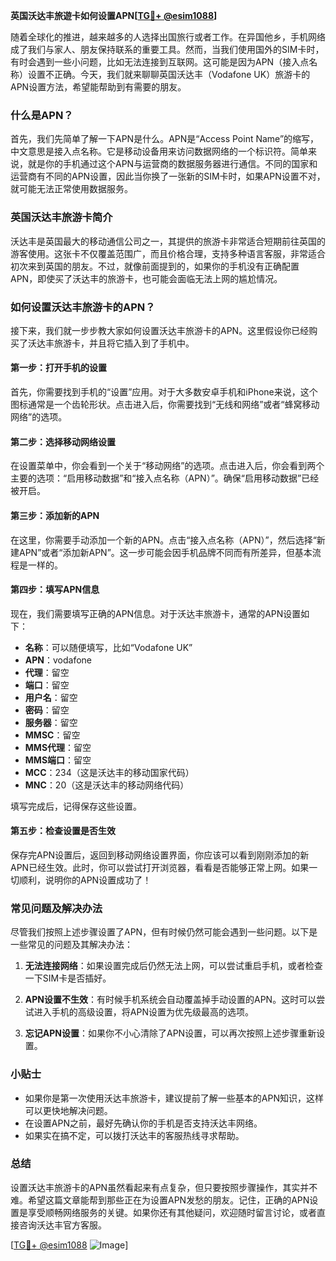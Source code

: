 **英国沃达丰旅遊卡如何设置APN[[TG💪+ @esim1088](https://t.me/s/esim1088)]**

随着全球化的推进，越来越多的人选择出国旅行或者工作。在异国他乡，手机网络成了我们与家人、朋友保持联系的重要工具。然而，当我们使用国外的SIM卡时，有时会遇到一些小问题，比如无法连接到互联网。这可能是因为APN（接入点名称）设置不正确。今天，我们就来聊聊英国沃达丰（Vodafone UK）旅游卡的APN设置方法，希望能帮助到有需要的朋友。

### 什么是APN？

首先，我们先简单了解一下APN是什么。APN是“Access Point Name”的缩写，中文意思是接入点名称。它是移动设备用来访问数据网络的一个标识符。简单来说，就是你的手机通过这个APN与运营商的数据服务器进行通信。不同的国家和运营商有不同的APN设置，因此当你换了一张新的SIM卡时，如果APN设置不对，就可能无法正常使用数据服务。

### 英国沃达丰旅游卡简介

沃达丰是英国最大的移动通信公司之一，其提供的旅游卡非常适合短期前往英国的游客使用。这张卡不仅覆盖范围广，而且价格合理，支持多种语言客服，非常适合初次来到英国的朋友。不过，就像前面提到的，如果你的手机没有正确配置APN，即使买了沃达丰的旅游卡，也可能会面临无法上网的尴尬情况。

### 如何设置沃达丰旅游卡的APN？

接下来，我们就一步步教大家如何设置沃达丰旅游卡的APN。这里假设你已经购买了沃达丰旅游卡，并且将它插入到了手机中。

#### 第一步：打开手机的设置

首先，你需要找到手机的“设置”应用。对于大多数安卓手机和iPhone来说，这个图标通常是一个齿轮形状。点击进入后，你需要找到“无线和网络”或者“蜂窝移动网络”的选项。

#### 第二步：选择移动网络设置

在设置菜单中，你会看到一个关于“移动网络”的选项。点击进入后，你会看到两个主要的选项：“启用移动数据”和“接入点名称（APN）”。确保“启用移动数据”已经被开启。

#### 第三步：添加新的APN

在这里，你需要手动添加一个新的APN。点击“接入点名称（APN）”，然后选择“新建APN”或者“添加新APN”。这一步可能会因手机品牌不同而有所差异，但基本流程是一样的。

#### 第四步：填写APN信息

现在，我们需要填写正确的APN信息。对于沃达丰旅游卡，通常的APN设置如下：

- **名称**：可以随便填写，比如“Vodafone UK”
- **APN**：vodafone
- **代理**：留空
- **端口**：留空
- **用户名**：留空
- **密码**：留空
- **服务器**：留空
- **MMSC**：留空
- **MMS代理**：留空
- **MMS端口**：留空
- **MCC**：234（这是沃达丰的移动国家代码）
- **MNC**：20（这是沃达丰的移动网络代码）

填写完成后，记得保存这些设置。

#### 第五步：检查设置是否生效

保存完APN设置后，返回到移动网络设置界面，你应该可以看到刚刚添加的新APN已经生效。此时，你可以尝试打开浏览器，看看是否能够正常上网。如果一切顺利，说明你的APN设置成功了！

### 常见问题及解决办法

尽管我们按照上述步骤设置了APN，但有时候仍然可能会遇到一些问题。以下是一些常见的问题及其解决办法：

1. **无法连接网络**：如果设置完成后仍然无法上网，可以尝试重启手机，或者检查一下SIM卡是否插好。
   
2. **APN设置不生效**：有时候手机系统会自动覆盖掉手动设置的APN。这时可以尝试进入手机的高级设置，将APN设置为优先级最高的选项。

3. **忘记APN设置**：如果你不小心清除了APN设置，可以再次按照上述步骤重新设置。

### 小贴士

- 如果你是第一次使用沃达丰旅游卡，建议提前了解一些基本的APN知识，这样可以更快地解决问题。
- 在设置APN之前，最好先确认你的手机是否支持沃达丰网络。
- 如果实在搞不定，可以拨打沃达丰的客服热线寻求帮助。

### 总结

设置沃达丰旅游卡的APN虽然看起来有点复杂，但只要按照步骤操作，其实并不难。希望这篇文章能帮到那些正在为设置APN发愁的朋友。记住，正确的APN设置是享受顺畅网络服务的关键。如果你还有其他疑问，欢迎随时留言讨论，或者直接咨询沃达丰官方客服。

[[TG💪+ @esim1088](https://t.me/s/esim1088) ![Image](https://i.postimg.cc/4NQfJmqS/Snipaste-2025-05-13-00-14-12.png)]